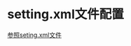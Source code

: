 # setting.xml文件配置
[参照seting.xml文件](https://github.com/zhang-jh/nexus_maven_service/blob/master/respository/settings.xml)
